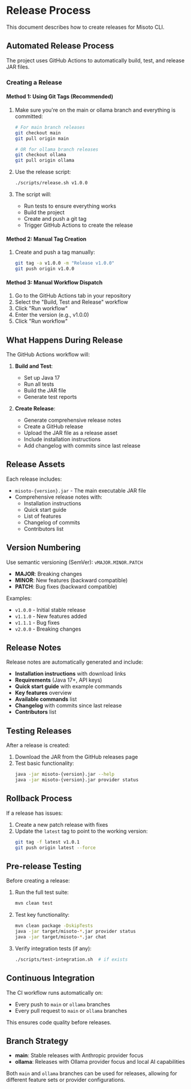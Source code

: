 # Release Process

This document describes how to create releases for Misoto CLI.

## Automated Release Process

The project uses GitHub Actions to automatically build, test, and release JAR files.

### Creating a Release

#### Method 1: Using Git Tags (Recommended)

1. Make sure you're on the main or ollama branch and everything is committed:
   ```bash
   # For main branch releases
   git checkout main
   git pull origin main
   
   # OR for ollama branch releases  
   git checkout ollama
   git pull origin ollama
   ```

2. Use the release script:
   ```bash
   ./scripts/release.sh v1.0.0
   ```

3. The script will:
   - Run tests to ensure everything works
   - Build the project
   - Create and push a git tag
   - Trigger GitHub Actions to create the release

#### Method 2: Manual Tag Creation

1. Create and push a tag manually:
   ```bash
   git tag -a v1.0.0 -m "Release v1.0.0"
   git push origin v1.0.0
   ```

#### Method 3: Manual Workflow Dispatch

1. Go to the GitHub Actions tab in your repository
2. Select the "Build, Test and Release" workflow
3. Click "Run workflow"
4. Enter the version (e.g., v1.0.0)
5. Click "Run workflow"

## What Happens During Release

The GitHub Actions workflow will:

1. **Build and Test**:
   - Set up Java 17
   - Run all tests
   - Build the JAR file
   - Generate test reports

2. **Create Release**:
   - Generate comprehensive release notes
   - Create a GitHub release
   - Upload the JAR file as a release asset
   - Include installation instructions
   - Add changelog with commits since last release

## Release Assets

Each release includes:

- `misoto-{version}.jar` - The main executable JAR file
- Comprehensive release notes with:
  - Installation instructions
  - Quick start guide
  - List of features
  - Changelog of commits
  - Contributors list

## Version Numbering

Use semantic versioning (SemVer): `vMAJOR.MINOR.PATCH`

- **MAJOR**: Breaking changes
- **MINOR**: New features (backward compatible)
- **PATCH**: Bug fixes (backward compatible)

Examples:
- `v1.0.0` - Initial stable release
- `v1.1.0` - New features added
- `v1.1.1` - Bug fixes
- `v2.0.0` - Breaking changes

## Release Notes

Release notes are automatically generated and include:

- **Installation instructions** with download links
- **Requirements** (Java 17+, API keys)
- **Quick start guide** with example commands
- **Key features** overview
- **Available commands** list
- **Changelog** with commits since last release
- **Contributors** list

## Testing Releases

After a release is created:

1. Download the JAR from the GitHub releases page
2. Test basic functionality:
   ```bash
   java -jar misoto-{version}.jar --help
   java -jar misoto-{version}.jar provider status
   ```

## Rollback Process

If a release has issues:

1. Create a new patch release with fixes
2. Update the `latest` tag to point to the working version:
   ```bash
   git tag -f latest v1.0.1
   git push origin latest --force
   ```

## Pre-release Testing

Before creating a release:

1. Run the full test suite:
   ```bash
   mvn clean test
   ```

2. Test key functionality:
   ```bash
   mvn clean package -DskipTests
   java -jar target/misoto-*.jar provider status
   java -jar target/misoto-*.jar chat
   ```

3. Verify integration tests (if any):
   ```bash
   ./scripts/test-integration.sh  # if exists
   ```

## Continuous Integration

The CI workflow runs automatically on:
- Every push to `main` or `ollama` branches
- Every pull request to `main` or `ollama` branches

This ensures code quality before releases.

## Branch Strategy

- **main**: Stable releases with Anthropic provider focus
- **ollama**: Releases with Ollama provider focus and local AI capabilities

Both `main` and `ollama` branches can be used for releases, allowing for different feature sets or provider configurations.